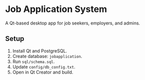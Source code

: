 # Job Application System

A Qt-based desktop app for job seekers, employers, and admins.

## Setup
1. Install Qt and PostgreSQL.
2. Create database: `jobapplication`.
3. Run `sql/schema.sql`.
4. Update `config/db_config.txt`.
5. Open in Qt Creator and build.
